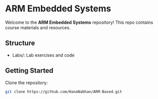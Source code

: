 # ARM Embedded Systems

Welcome to the **ARM Embedded Systems** repository! This repo contains course materials and resources.

## Structure

- Labs/: Lab exercises and code


## Getting Started

Clone the repository:

```bash
git clone https://github.com/HanaNabhan/ARM-Based.git
```
